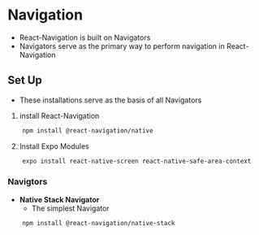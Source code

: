 # Navigation
- React-Navigation is built on Navigators
- Navigators serve as the primary way to perform navigation in React-Navigation

## Set Up
- These installations serve as the basis of all Navigators
1. install React-Navigation
```bash
    npm install @react-navigation/native
```
2. Install Expo Modules
```bash
    expo install react-native-screen react-native-safe-area-context
```
### Navigtors
- **Native Stack Navigator**
    - The simplest Navigator
```bash
    npm install @react-navigation/native-stack
```